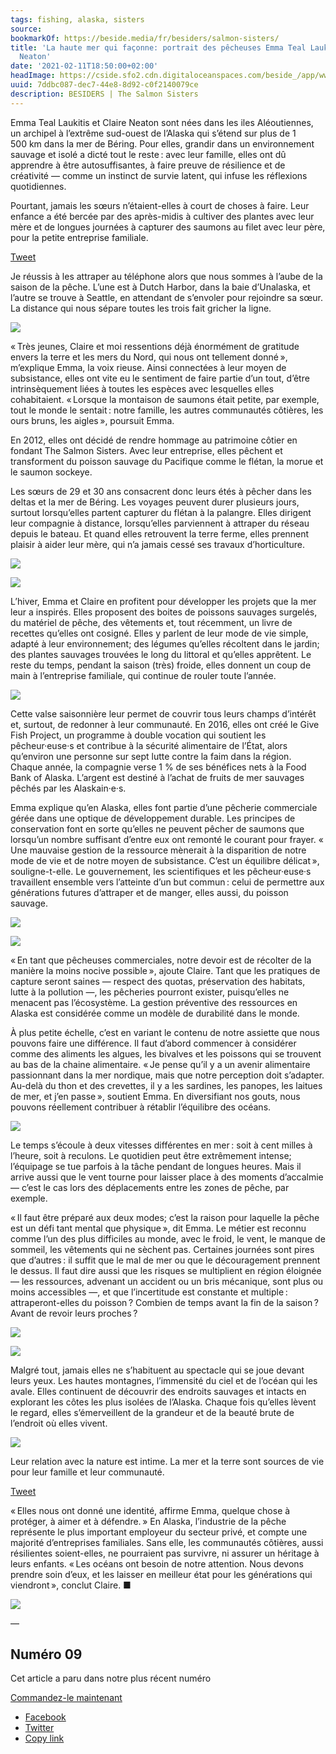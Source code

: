 ```yaml
---
tags: fishing, alaska, sisters
source:
bookmarkOf: https://beside.media/fr/besiders/salmon-sisters/
title: 'La haute mer qui façonne: portrait des pêcheuses Emma Teal Laukitis et Claire
  Neaton'
date: '2021-02-11T18:50:00+02:00'
headImage: https://cside.sfo2.cdn.digitaloceanspaces.com/beside_/app/www/2021/02/BESIDE_Besiders_SalmonSisters_thumbnail.jpg
uuid: 7ddbc087-dec7-44e8-8d92-c0f2140079ce
description: BESIDERS | The Salmon Sisters
---
```


Emma Teal Laukitis et Claire Neaton sont nées dans les iles Aléoutiennes, un archipel à l’extrême sud-ouest de l’Alaska qui s’étend sur plus de 1 500 km dans la mer de Béring. Pour elles, grandir dans un environnement sauvage et isolé a dicté tout le reste : avec leur famille, elles ont dû apprendre à être autosuffisantes, à faire preuve de résilience et de créativité — comme un instinct de survie latent, qui infuse les réflexions quotidiennes.

Pourtant, jamais les sœurs n’étaient-elles à court de choses à faire. Leur enfance a été bercée par des après-midis à cultiver des plantes avec leur mère et de longues journées à capturer des saumons au filet avec leur père, pour la petite entreprise familiale.

[Tweet](https://twitter.com/intent/tweet?text=Pourtant%2C%20jamais%20les%20s%C5%93urs%20n%E2%80%99%C3%A9taient-elles%20%C3%A0%20court%20de%20choses%20%C3%A0%20faire.%20Leur%20enfance%20a%20%C3%A9t%C3%A9%20berc%C3%A9e%20par%20des%20apr%C3%A8s-midis%20%C3%A0%20cultiver%20des%20plantes%20avec%20leur%20m%C3%A8re%20et%20de%20longues%20journ%C3%A9es%20%C3%A0%20capturer%20des%20saumons%20au%20filet%20avec%20leur%20p%C3%A8re%2C%20pour%20la%20petite%20entreprise%20familiale.%0A&url=https%3A%2F%2Fbeside.media%2Ffr%2Fbesiders%2Fsalmon-sisters%2F&via=beside_media)

Je réussis à les attraper au téléphone alors que nous sommes à l’aube de la saison de la pêche. L’une est à Dutch Harbor, dans la baie d’Unalaska, et l’autre se trouve à Seattle, en attendant de s’envoler pour rejoindre sa sœur. La distance qui nous sépare toutes les trois fait gricher la ligne.

![](https://cside.sfo2.cdn.digitaloceanspaces.com/beside_/app/www/2021/02/BESIDE_Besiders_SalmonSisters_Stonewall-Place-24-1024x683.jpg)

« Très jeunes, Claire et moi ressentions déjà énormément de gratitude envers la terre et les mers du Nord, qui nous ont tellement donné », m’explique Emma, la voix rieuse. Ainsi connectées à leur moyen de subsistance, elles ont vite eu le sentiment de faire partie d’un tout, d’être intrinsèquement liées à toutes les espèces avec lesquelles elles cohabitaient. « Lorsque la montaison de saumons était petite, par exemple, tout le monde le sentait : notre famille, les autres communautés côtières, les ours bruns, les aigles », poursuit Emma.

En 2012, elles ont décidé de rendre hommage au patrimoine côtier en fondant The Salmon Sisters. Avec leur entreprise, elles pêchent et transforment du poisson sauvage du Pacifique comme le flétan, la morue et le saumon sockeye.

Les sœurs de 29 et 30 ans consacrent donc leurs étés à pêcher dans les deltas et la mer de Béring. Les voyages peuvent durer plusieurs jours, surtout lorsqu’elles partent capturer du flétan à la palangre. Elles dirigent leur compagnie à distance, lorsqu’elles parviennent à attraper du réseau depuis le bateau. Et quand elles retrouvent la terre ferme, elles prennent plaisir à aider leur mère, qui n’a jamais cessé ses travaux d’horticulture.

![](https://cside.sfo2.cdn.digitaloceanspaces.com/beside_/app/www/2021/02/BESIDE_Besiders_SalmonSisters_ASHADAMS_-113-788x1024.jpg)

![](https://cside.sfo2.cdn.digitaloceanspaces.com/beside_/app/www/2021/02/BESIDE_Besiders_SalmonSisters_ASHADAMS_-111-788x1024.jpg)

L’hiver, Emma et Claire en profitent pour développer les projets que la mer leur a inspirés. Elles proposent des boites de poissons sauvages surgelés, du matériel de pêche, des vêtements et, tout récemment, un livre de recettes qu’elles ont cosigné. Elles y parlent de leur mode de vie simple, adapté à leur environnement; des légumes qu’elles récoltent dans le jardin; des plantes sauvages trouvées le long du littoral et qu’elles apprêtent. Le reste du temps, pendant la saison (très) froide, elles donnent un coup de main à l’entreprise familiale, qui continue de rouler toute l’année.

![](https://cside.sfo2.cdn.digitaloceanspaces.com/beside_/app/www/2021/02/BESIDE_Besiders_SalmonSisters_ASHADAMS_-116.jpg)

Cette valse saisonnière leur permet de couvrir tous leurs champs d’intérêt et, surtout, de redonner à leur communauté. En 2016, elles ont créé le Give Fish Project, un programme à double vocation qui soutient les pêcheur·euse·s et contribue à la sécurité alimentaire de l’État, alors qu’environ une personne sur sept lutte contre la faim dans la région. Chaque année, la compagnie verse 1 % de ses bénéfices nets à la Food Bank of Alaska. L’argent est destiné à l’achat de fruits de mer sauvages pêchés par les Alaskain·e·s.

Emma explique qu’en Alaska, elles font partie d’une pêcherie commerciale gérée dans une optique de développement durable. Les principes de conservation font en sorte qu’elles ne peuvent pêcher de saumons que lorsqu’un nombre suffisant d’entre eux ont remonté le courant pour frayer. « Une mauvaise gestion de la ressource mènerait à la disparition de notre mode de vie et de notre moyen de subsistance. C’est un équilibre délicat », souligne-t-elle. Le gouver­nement, les scientifiques et les pêcheur·euse·s travaillent ensemble vers l’atteinte d’un but commun : celui de permettre aux générations futures d’attraper et de manger, elles aussi, du poisson sauvage.

![](https://cside.sfo2.cdn.digitaloceanspaces.com/beside_/app/www/2021/02/BESIDE_Besiders_SalmonSisters_ASHADAMS_-109-788x1024.jpg)

![](https://cside.sfo2.cdn.digitaloceanspaces.com/beside_/app/www/2021/02/BESIDE_Besiders_SalmonSisters_ASHADAMS_-128-788x1024.jpg)

« En tant que pêcheuses commerciales, notre devoir est de récolter de la manière la moins nocive possible », ajoute Claire. Tant que les pratiques de capture seront saines — respect des quotas, préservation des habitats, lutte à la pollution —, les pêcheries pourront exister, puisqu’elles ne menacent pas l’écosystème. La gestion préventive des ressources en Alaska est considérée comme un modèle de durabilité dans le monde.

À plus petite échelle, c’est en variant le contenu de notre assiette que nous pouvons faire une différence. Il faut d’abord commencer à considérer comme des aliments les algues, les bivalves et les poissons qui se trouvent au bas de la chaine alimentaire. « Je pense qu’il y a un avenir alimentaire passionnant dans la mer nordique, mais que notre perception doit s’adapter. Au-delà du thon et des crevettes, il y a les sardines, les panopes, les laitues de mer, et j’en passe », soutient Emma. En diversifiant nos gouts, nous pouvons réellement contribuer à rétablir l’équilibre des océans.

![](https://cside.sfo2.cdn.digitaloceanspaces.com/beside_/app/www/2021/02/BESIDE_Besiders_Salmonsisters_ASHADAMS_-117.jpg)

Le temps s’écoule à deux vitesses différentes en mer : soit à cent milles à l’heure, soit à reculons. Le quotidien peut être extrêmement intense; l’équipage se tue parfois à la tâche pendant de longues heures. Mais il arrive aussi que le vent tourne pour laisser place à des moments d’accalmie — c’est le cas lors des déplacements entre les zones de pêche, par exemple.

« Il faut être préparé aux deux modes; c’est la raison pour laquelle la pêche est un défi tant mental que physique », dit Emma. Le métier est reconnu comme l’un des plus difficiles au monde, avec le froid, le vent, le manque de sommeil, les vêtements qui ne sèchent pas. Certaines journées sont pires que d’autres : il suffit que le mal de mer ou que le découragement prennent le dessus. Il faut dire aussi que les risques se multiplient en région éloignée — les ressources, advenant un accident ou un bris mécanique, sont plus ou moins accessibles —, et que l’incertitude est constante et multiple : attraperont-elles du poisson ? Combien de temps avant la fin de la saison ? Avant de revoir leurs proches ?

![](https://cside.sfo2.cdn.digitaloceanspaces.com/beside_/app/www/2021/02/BESIDE_Besiders_SalmonSisters_ASHADAMS_-124-788x1024.jpg)

![](https://cside.sfo2.cdn.digitaloceanspaces.com/beside_/app/www/2021/02/BESIDE_Besiders_SalmonSisters_ASHADAMS_-132-788x1024.jpg)

Malgré tout, jamais elles ne s’habituent au spectacle qui se joue devant leurs yeux. Les hautes montagnes, l’immensité du ciel et de l’océan qui les avale. Elles continuent de découvrir des endroits sauvages et intacts en explorant les côtes les plus isolées de l’Alaska. Chaque fois qu’elles lèvent le regard, elles s’émerveillent de la grandeur et de la beauté brute de l’endroit où elles vivent.

![](https://cside.sfo2.cdn.digitaloceanspaces.com/beside_/app/www/2021/02/BESIDE_Besiders_SalmonSisters_ASHADAMS_-144-1024x683.jpg)

Leur relation avec la nature est intime. La mer et la terre sont sources de vie pour leur famille et leur communauté.

[Tweet](https://twitter.com/intent/tweet?text=Leur%20relation%20avec%20la%20nature%20est%20intime.%20La%20mer%20et%20la%20terre%20sont%20sources%20de%20vie%20pour%20leur%20famille%20et%20leur%20communaut%C3%A9.%0A&url=https%3A%2F%2Fbeside.media%2Ffr%2Fbesiders%2Fsalmon-sisters%2F&via=beside_media)

« Elles nous ont donné une identité, affirme Emma, quelque chose à protéger, à aimer et à défendre. » En Alaska, l’industrie de la pêche représente le plus important employeur du secteur privé, et compte une majorité d’entreprises familiales. Sans elle, les communautés côtières, aussi résilientes soient-elles, ne pourraient pas survivre, ni assurer un héritage à leurs enfants. « Les océans ont besoin de notre attention. Nous devons prendre soin d’eux, et les laisser en meilleur état pour les générations qui viendront », conclut Claire. ■

![](https://cside.sfo2.cdn.digitaloceanspaces.com/beside_/app/www/2021/02/BESIDE_Besiders_SalmonSisters_ASHADAMS_-130-1024x683.jpg)

—

Numéro 09
---------

Cet article a paru dans notre plus récent numéro

[Commandez-le maintenant](https://shop.beside.media/fr/products/issue-09)

*   [Facebook](#)
*   [Twitter](https://twitter.com/intent/tweet?text=La%20haute%20mer%20qui%20fa%C3%A7onne&url=https%3A%2F%2Fbeside.media%2Ffr%2Fbesiders%2Fsalmon-sisters%2F&via=beside_media)
*   [Copy link](#)